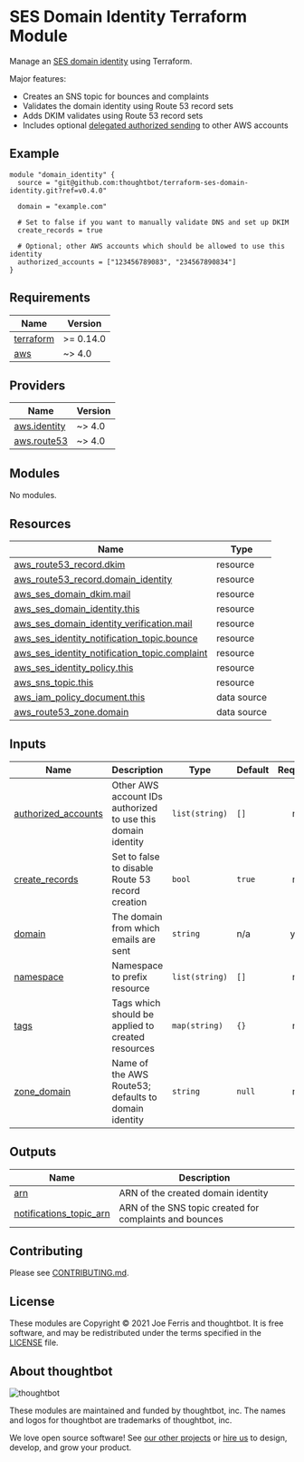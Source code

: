 # SES Domain Identity Terraform Module

Manage an [SES domain identity] using Terraform.

Major features:

* Creates an SNS topic for bounces and complaints
* Validates the domain identity using Route 53 record sets
* Adds DKIM validates using Route 53 record sets
* Includes optional [delegated authorized sending] to other AWS accounts

[SES domain identity]: https://docs.aws.amazon.com/ses/latest/dg/creating-identities.html#verify-domain-procedure
[delegated authorized sending]: https://docs.aws.amazon.com/ses/latest/dg/sending-authorization.html

## Example

```
module "domain_identity" {
  source = "git@github.com:thoughtbot/terraform-ses-domain-identity.git?ref=v0.4.0"

  domain = "example.com"

  # Set to false if you want to manually validate DNS and set up DKIM
  create_records = true

  # Optional; other AWS accounts which should be allowed to use this identity
  authorized_accounts = ["123456789083", "234567890834"]
}
```

<!-- BEGIN_TF_DOCS -->
## Requirements

| Name | Version |
|------|---------|
| <a name="requirement_terraform"></a> [terraform](#requirement\_terraform) | >= 0.14.0 |
| <a name="requirement_aws"></a> [aws](#requirement\_aws) | ~> 4.0 |

## Providers

| Name | Version |
|------|---------|
| <a name="provider_aws.identity"></a> [aws.identity](#provider\_aws.identity) | ~> 4.0 |
| <a name="provider_aws.route53"></a> [aws.route53](#provider\_aws.route53) | ~> 4.0 |

## Modules

No modules.

## Resources

| Name | Type |
|------|------|
| [aws_route53_record.dkim](https://registry.terraform.io/providers/hashicorp/aws/latest/docs/resources/route53_record) | resource |
| [aws_route53_record.domain_identity](https://registry.terraform.io/providers/hashicorp/aws/latest/docs/resources/route53_record) | resource |
| [aws_ses_domain_dkim.mail](https://registry.terraform.io/providers/hashicorp/aws/latest/docs/resources/ses_domain_dkim) | resource |
| [aws_ses_domain_identity.this](https://registry.terraform.io/providers/hashicorp/aws/latest/docs/resources/ses_domain_identity) | resource |
| [aws_ses_domain_identity_verification.mail](https://registry.terraform.io/providers/hashicorp/aws/latest/docs/resources/ses_domain_identity_verification) | resource |
| [aws_ses_identity_notification_topic.bounce](https://registry.terraform.io/providers/hashicorp/aws/latest/docs/resources/ses_identity_notification_topic) | resource |
| [aws_ses_identity_notification_topic.complaint](https://registry.terraform.io/providers/hashicorp/aws/latest/docs/resources/ses_identity_notification_topic) | resource |
| [aws_ses_identity_policy.this](https://registry.terraform.io/providers/hashicorp/aws/latest/docs/resources/ses_identity_policy) | resource |
| [aws_sns_topic.this](https://registry.terraform.io/providers/hashicorp/aws/latest/docs/resources/sns_topic) | resource |
| [aws_iam_policy_document.this](https://registry.terraform.io/providers/hashicorp/aws/latest/docs/data-sources/iam_policy_document) | data source |
| [aws_route53_zone.domain](https://registry.terraform.io/providers/hashicorp/aws/latest/docs/data-sources/route53_zone) | data source |

## Inputs

| Name | Description | Type | Default | Required |
|------|-------------|------|---------|:--------:|
| <a name="input_authorized_accounts"></a> [authorized\_accounts](#input\_authorized\_accounts) | Other AWS account IDs authorized to use this domain identity | `list(string)` | `[]` | no |
| <a name="input_create_records"></a> [create\_records](#input\_create\_records) | Set to false to disable Route 53 record creation | `bool` | `true` | no |
| <a name="input_domain"></a> [domain](#input\_domain) | The domain from which emails are sent | `string` | n/a | yes |
| <a name="input_namespace"></a> [namespace](#input\_namespace) | Namespace to prefix resource | `list(string)` | `[]` | no |
| <a name="input_tags"></a> [tags](#input\_tags) | Tags which should be applied to created resources | `map(string)` | `{}` | no |
| <a name="input_zone_domain"></a> [zone\_domain](#input\_zone\_domain) | Name of the AWS Route53; defaults to domain identity | `string` | `null` | no |

## Outputs

| Name | Description |
|------|-------------|
| <a name="output_arn"></a> [arn](#output\_arn) | ARN of the created domain identity |
| <a name="output_notifications_topic_arn"></a> [notifications\_topic\_arn](#output\_notifications\_topic\_arn) | ARN of the SNS topic created for complaints and bounces |
<!-- END_TF_DOCS -->

## Contributing

Please see [CONTRIBUTING.md](./CONTRIBUTING.md).

## License

These modules are Copyright © 2021 Joe Ferris and thoughtbot. It is free
software, and may be redistributed under the terms specified in the [LICENSE]
file.

[LICENSE]: ./LICENSE

About thoughtbot
----------------

![thoughtbot](https://thoughtbot.com/brand_assets/93:44.svg)

These modules are maintained and funded by thoughtbot, inc. The names and logos
for thoughtbot are trademarks of thoughtbot, inc.

We love open source software! See [our other projects][community] or [hire
us][hire] to design, develop, and grow your product.

[community]: https://thoughtbot.com/community?utm_source=github
[hire]: https://thoughtbot.com/hire-us?utm_source=github
